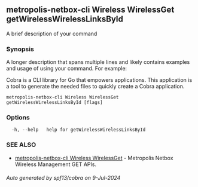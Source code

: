 ## metropolis-netbox-cli Wireless WirelessGet getWirelessWirelessLinksById

A brief description of your command

### Synopsis

A longer description that spans multiple lines and likely contains examples
and usage of using your command. For example:

Cobra is a CLI library for Go that empowers applications.
This application is a tool to generate the needed files
to quickly create a Cobra application.

```
metropolis-netbox-cli Wireless WirelessGet getWirelessWirelessLinksById [flags]
```

### Options

```
  -h, --help   help for getWirelessWirelessLinksById
```

### SEE ALSO

* [metropolis-netbox-cli Wireless WirelessGet]()	 - Metropolis Netbox Wireless Management GET APIs.

###### Auto generated by spf13/cobra on 9-Jul-2024
